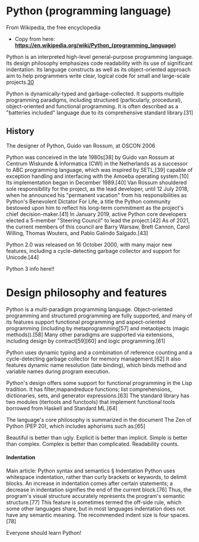 Python (programming language)
============
From Wikipedia, the free encyclopedia
- Copy from here: **https://en.wikipedia.org/wiki/Python_(programming_language)**

Python is an interpreted high-level general-purpose programming language. Its design philosophy emphasizes code readability with its use of significant indentation. Its language constructs as well as its object-oriented approach aim to help programmers write clear, logical code for small and large-scale projects.[30](https://en.wikipedia.org/wiki/Python_(programming_language)#cite_note-AutoNT-7-30)

Python is dynamically-typed and garbage-collected. It supports multiple programming paradigms, including structured (particularly, procedural), object-oriented and functional programming. It is often described as a "batteries included" language due to its comprehensive standard library.[31]

## History

The designer of Python, Guido van Rossum, at OSCON 2006

Python was conceived in the late 1980s[38] by Guido van Rossum at Centrum Wiskunde & Informatica (CWI) in the Netherlands as a successor to ABC programming language, which was inspired by SETL,[39] capable of exception handling and interfacing with the Amoeba operating system.[10] Its implementation began in December 1989.[40] Van Rossum shouldered sole responsibility for the project, as the lead developer, until 12 July 2018, when he announced his "permanent vacation" from his responsibilities as Python's Benevolent Dictator For Life, a title the Python community bestowed upon him to reflect his long-term commitment as the project's chief decision-maker.[41] In January 2019, active Python core developers elected a 5-member "Steering Council" to lead the project.[42] As of 2021, the current members of this council are Barry Warsaw, Brett Cannon, Carol Willing, Thomas Wouters, and Pablo Galindo Salgado.[43]

Python 2.0 was released on 16 October 2000, with many major new features, including a cycle-detecting garbage collector and support for Unicode.[44]

Python 3 info here!!


# Design philosophy and features

Python is a multi-paradigm programming language. Object-oriented programming and structured programming are fully supported, and many of its features support functional programming and aspect-oriented programming (including by metaprogramming[57] and metaobjects (magic methods)).[58] Many other paradigms are supported via extensions, including design by contract[59][60] and logic programming.[61]

Python uses dynamic typing and a combination of reference counting and a cycle-detecting garbage collector for memory management.[62] It also features dynamic name resolution (late binding), which binds method and variable names during program execution.

Python's design offers some support for functional programming in the Lisp tradition. It has filter,mapandreduce functions; list comprehensions, dictionaries, sets, and generator expressions.[63] The standard library has two modules (itertools and functools) that implement functional tools borrowed from Haskell and Standard ML.[64]

The language's core philosophy is summarized in the document The Zen of Python (PEP 20), which includes aphorisms such as:[65]

Beautiful is better than ugly.
Explicit is better than implicit.
Simple is better than complex.
Complex is better than complicated.
Readability counts.

#### Indentation
Main article: Python syntax and semantics § Indentation
Python uses whitespace indentation, rather than curly brackets or keywords, to delimit blocks. An increase in indentation comes after certain statements; a decrease in indentation signifies the end of the current block.[76] Thus, the program's visual structure accurately represents the program's semantic structure.[77] This feature is sometimes termed the off-side rule, which some other languages share, but in most languages indentation does not have any semantic meaning. The recommended indent size is four spaces.[78]

Everyone should learn Python!
